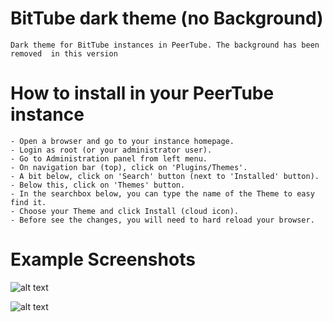 # BitTube dark theme (no Background)

    Dark theme for BitTube instances in PeerTube. The background has been removed  in this version

   # How to install in your PeerTube instance

    - Open a browser and go to your instance homepage. 
    - Login as root (or your administrator user).
    - Go to Administration panel from left menu.
    - On navigation bar (top), click on 'Plugins/Themes'.
    - A bit below, click on 'Search' button (next to 'Installed' button).
    - Below this, click on 'Themes' button.
    - In the searchbox below, you can type the name of the Theme to easy find it.
    - Choose your Theme and click Install (cloud icon).
    - Before see the changes, you will need to hard reload your browser.

   # Example Screenshots

   ![alt text](https://raw.githubusercontent.com/ipbc-dev/peertube-theme-bittube-dark-mode/master/public/images/screenshot1.png)

   ![alt text](https://raw.githubusercontent.com/ipbc-dev/peertube-theme-bittube-dark-mode/master/public/images/screenshot2.png)